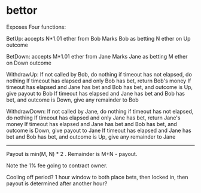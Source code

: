 # bettor

Exposes Four functions:

BetUp: accepts N*1.01 ether from Bob
Marks Bob as betting N ether on Up outcome

BetDown: accepts M*1.01 ether from Jane
Marks Jane as betting M ether on Down outcome

WithdrawUp:
If not called by Bob, do nothing
if timeout has not elapsed, do nothing
If timeout has elapsed and only Bob has bet, return Bob's money
If timeout has elapsed and Jane has bet and Bob has bet, and outcome is Up, give payout to Bob
If timeout has elapsed and Jane has bet and Bob has bet, and outcome is Down, give any remainder to Bob

WithdrawDown:
If not called by Jane, do nothing
if timeout has not elapsed, do nothing
If timeout has elapsed and only Jane has bet, return Jane's money
If timeout has elapsed and Jane has bet and Bob has bet, and outcome is Down, give payout to Jane
If timeout has elapsed and Jane has bet and Bob has bet, and outcome is Up, give any remainder to Jane

-----
Payout is min(M, N) * 2 . Remainder is M+N - payout.

Note the 1% fee going to contract owner.


Cooling off period? 1 hour window to both place bets, then locked in, then payout is determined after another hour?
